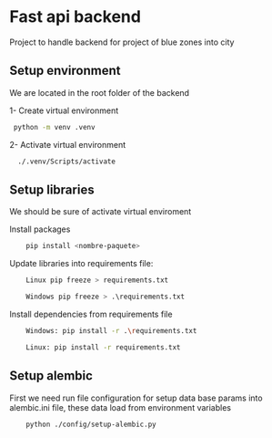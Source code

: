 # Fast api backend

Project to handle backend for project of blue zones into city

## Setup environment

We are located in the root folder of the backend

1- Create virtual environment

```bash
 python -m venv .venv
```

2- Activate virtual environment

```bash
  ./.venv/Scripts/activate
```

## Setup libraries

We should be sure of activate virtual enviroment

Install packages

```bash
    pip install <nombre-paquete>
```

Update libraries into requirements file:

```bash
    Linux pip freeze > requirements.txt

    Windows pip freeze > .\requirements.txt

```

Install dependencies from requirements file

```bash
    Windows: pip install -r .\requirements.txt

    Linux: pip install -r requirements.txt
```

## Setup alembic

First we need run file configuration for setup data base params into alembic.ini file, these data load from environment variables

```bash
    python ./config/setup-alembic.py
```
